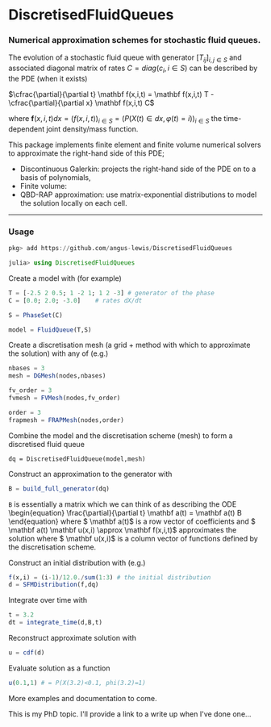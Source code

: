 # DiscretisedFluidQueues
### Numerical approximation schemes for stochastic fluid queues.

The evolution of a stochastic fluid queue with generator $[T_{ij}]_{i,j\in S}$ and associated diagonal matrix of rates $C = diag(c_i,i\in S)$ can be described by the PDE (when it exists)

$\cfrac{\partial}{\partial t}  \mathbf f(x,i,t) =  \mathbf f(x,i,t) T - \cfrac{\partial}{\partial x}  \mathbf f(x,i,t) C$

where $\mathbf f(x,i,t) dx = (f(x,i,t))_{i\in S} = (P(X(t)\in dx, \varphi(t)=i))_{i\in S}$ the time-dependent joint density/mass function. 

This package implements finite element and finite volume numerical solvers to approximate the right-hand side of this PDE; 

* Discontinuous Galerkin: projects the right-hand side of the PDE on to a basis of polynomials,
* Finite volume:
* QBD-RAP approximation: use matrix-exponential distributions to model the solution locally on each cell.

---
### Usage
```jl
pkg> add https://github.com/angus-lewis/DiscretisedFluidQueues
```
```jl
julia> using DiscretisedFluidQueues
```

Create a model with (for example)
```jl
T = [-2.5 2 0.5; 1 -2 1; 1 2 -3] # generator of the phase
C = [0.0; 2.0; -3.0]    # rates dX/dt

S = PhaseSet(C) 

model = FluidQueue(T,S) 
```

Create a discretisation mesh (a grid + method with which to approximate the solution) with any of (e.g.)
```jl
nbases = 3
mesh = DGMesh(nodes,nbases)

fv_order = 3
fvmesh = FVMesh(nodes,fv_order)

order = 3
frapmesh = FRAPMesh(nodes,order)
```

Combine the model and the discretisation scheme (mesh) to form a discretised fluid queue
```
dq = DiscretisedFluidQueue(model,mesh)
```

Construct an approximation to the generator with 
```jl
B = build_full_generator(dq)
```
`B` is essentially a matrix which we can think of as describing the ODE
\begin{equation}
    \frac{\partial}{\partial t}   \mathbf a(t) =   \mathbf a(t) B
\end{equation}
where $ \mathbf a(t)$ is a row vector of coefficients and $  \mathbf a(t)  \mathbf u(x,i) \approx  \mathbf f(x,i,t)$ approximates the solution where $ \mathbf u(x,i)$ is a column vector of functions defined by the discretisation scheme.

Construct an initial distribution with (e.g.)
```jl
f(x,i) = (i-1)/12.0./sum(1:3) # the initial distribution
d = SFMDistribution(f,dq)
```

Integrate over time with 
```jl
t = 3.2
dt = integrate_time(d,B,t)
```

Reconstruct approximate solution with 
```jl
u = cdf(d)
```
Evaluate solution as a function 
```jl
u(0.1,1) # = P(X(3.2)<0.1, phi(3.2)=1)
```

More examples and documentation to come. 

This is my PhD topic. I'll provide a link to a write up when I've done one...


